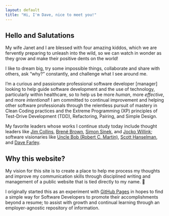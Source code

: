 ```yaml
---
layout: default
title: "Hi, I'm Dave, nice to meet you!"
---
```


## Hello and Salutations

My wife Janet and I are blessed with four amazing kiddos, which we are fervently preparing to unleash into the wild, so we can watch in wonder as they grow and make their positive dents on the world!

I like to dream big, try some impossible things, collaborate and share with others, ask “why?” constantly, and challenge what I see around me.

I’m a curious and passionate professional software developer [manager] looking to help guide software development and the use of technology, particularly within healthcare, so to help us be more *human*, more *effective*, and more *intentional*! I am committed to continual improvement and helping other software professionals through the relentless pursuit of mastery in Clean Coding practices and the Extreme Programming (XP) principles of Test-Drive Development (TDD), Refactoring, Pairing, and Simple Design.

My favorite leaders whose works I continue study today include thought leaders like [Jim Collins](https://www.jimcollins.com), [Brené Brown](https://brenebrown.com), [Simon Sinek](https://simonsinek.com), and [Jocko Willink](https://jocko.com); software visionaries like [Uncle Bob (Robert C. Martin)](https://cleancoders.com), [Scott Hanselman](https://www.hanselman.com), and [Dave Farley](https://www.davefarley.net).

## Why this website?

My vision for this site is to create a place to help me process my thoughts and improve my communication skills through disciplined writing and management of a public website that is tied directly to my name. 😬

I originally started this as an experiment with [GitHub Pages](https://pages.github.com) in hopes to find a simple way for Software Developers to promote their accomplishments beyond a resume; to assist with growth and continual learning through an employer-agnostic repository of information.

